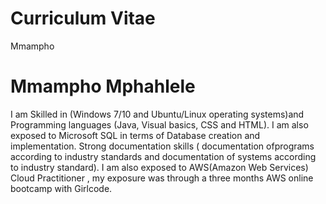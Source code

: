 # Curriculum Vitae
Mmampho
<html>
<head>
<title>Curriculum Vitae</title>
</head>
<body>

<h1>Mmampho Mphahlele</h1>
<p>I am Skilled in (Windows 7/10 and Ubuntu/Linux operating systems)and
Programming languages (Java, Visual basics, CSS and HTML). I am also
exposed to Microsoft SQL in terms of Database creation and
implementation. Strong documentation skills ( documentation ofprograms
according to industry standards and documentation of systems according to
industry standard). I am also exposed to AWS(Amazon Web Services) Cloud
Practitioner , my exposure was through a three months AWS online
bootcamp with Girlcode.</p>

</body>
</html>
